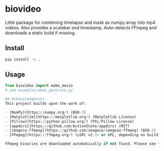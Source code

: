 # biovideo
Little package for combining timelapse and mask as numpy array into mp4 videos. Also provides a scalebar and timestamp. Auto-detects FFmpeg and downloads a static build if missing.

## Install
```bash
pip install -e .
```

## Usage
```python
from biovideo import make_movie
# see examples/demo_generate.py

## Acknowledgments
This project builds upon the work of:

- [NumPy](https://numpy.org/) (BSD-3)
- [Matplotlib](https://matplotlib.org/) (Matplotlib License)
- [Pillow](https://python-pillow.org/) (PIL/Pillow License)
- [appdirs](https://github.com/ActiveState/appdirs) (MIT)
- [imageio-ffmpeg](https://github.com/imageio/imageio-ffmpeg) (BSD-2)
- [FFmpeg](https://ffmpeg.org/) (LGPL v2.1+ or GPL, depending on build)

FFmpeg binaries are downloaded automatically if not found. Please see the [FFmpeg license terms](https://ffmpeg.org/legal.html).
